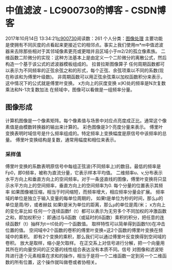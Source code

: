 # 中值滤波 - LC900730的博客 - CSDN博客
2017年10月14日 13:34:21[lc900730](https://me.csdn.net/LC900730)阅读数：261
个人分类：[图像处理](https://blog.csdn.net/LC900730/article/category/7214756)
主要功能是使拥有不同灰度的点看起来更接近它的相邻点。事实上我们使用m*m中值滤波器来去除那些相对于其邻域像素更亮或更暗并且区域小于m2/2的孤立像素族。
二维函数二阶微分的实现：这种方法基本上是由定义一个二阶微分的离散公式，然后构造一个基于该公式的滤波器模板组成的。 
拉普拉斯图像算子
任何周期函数都可以表示为不同频率的正弦余弦之和的形式，每个正弦、余弦项乘以不同的系数(现在称该和为傅里叶级数)。
非周期函数可以用正弦余弦乘以加权函数积分来表示，这中情况下的公式就是傅里叶变换。
x方向上的灰度变换
x(K)处的频率是N次复数乘法和N-1次复数加法
在频域中，图像可以看做是一组频率分量。
## 图像形成
计算机图像是一个像素矩阵。每个像素值与场景中对应点亮度成正比。通常这个像素值是由模数转换器的输出来计算的。
彩色图像是3个亮度分量来表示。
傅里叶变换表明时域信号是什么频率组成的。特定频率上变换幅度是原信号中该频率的总量。
傅里叶变换结构是复数，通常用幅度和相位来表示。
### 采样值
傅里叶变换的系数表明原信号中每组正弦波(不同频率上)的数目。最低的频率是Fp0，即0频率，被称为直流分量，它表示样本平均值。
二维频率u、v,分布表示水平方向上和垂直方向上的空间频率。对于一条竖直线的图像，傅里叶变换将只显示水平方向上的空间频率，垂直方向上的空间频率为0.
每个分量的位置表示其频率
如果图像被压缩，相当于时间缩短，而频率增大，相应频率分量会扩展。
频率域的单位是独立于输入变量的每单位周期的， 
如果t是单位为秒的时间，那么μ的单位是周/秒，或者赫兹 
如果t是米为单位的距离，那么μ的单位是周/米；
x方向上的变化率比如 
任何一个连续函数f（t）都可以表示为无穷多个不同加权的冲激函数之和，即加权积分：
即通过与δ函数（或延时的δ函数）乘积的积分，把任意的连续函数f（t）抽样为t＝t0处的一个函数值。
取样特性可以简单得到函数f(t)在冲击位置的值。
空间域中2个函数的卷积的傅里叶变换=这2个函数的傅里叶变换在频域中的乘积。 
即有2个变换的乘积，那么我们可以通过傅里叶反变换得到空间域的卷积。
放大是取样，缩小是欠取样。
在正交系上对信号进行分解，把一个向量用其所在的向量空间的正交基的线性组合表达没有本质不同。信号
对图像和滤波矩阵进行逐个元素相乘在求和的操作，相当于是将一个二维函数一定到另一个二维函数的所有位置，这个操作就叫做卷或者协相关。
